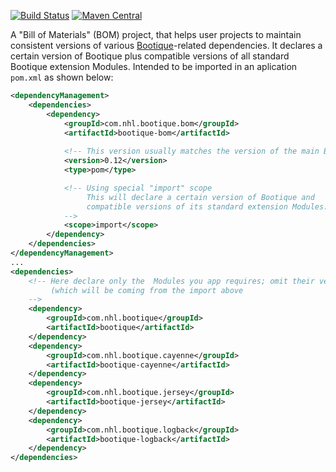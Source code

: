 [![Build Status](https://travis-ci.org/nhl/bootique-bom.svg)](https://travis-ci.org/nhl/bootique-bom)
[![Maven Central](https://maven-badges.herokuapp.com/maven-central/com.nhl.bootique.bom/bootique-bom/badge.svg)](https://maven-badges.herokuapp.com/maven-central/com.nhl.bootique.bom/bootique-bom/)

A "Bill of Materials" (BOM) project, that helps user projects to maintain consistent versions of various [Bootique](https://github.com/nhl/bootique)-related dependencies. It declares a certain version of Bootique plus compatible versions of all standard Bootique extension Modules. Intended to be imported in an aplication ```pom.xml``` as shown below:
 
```xml
<dependencyManagement>
	<dependencies>
		<dependency>
			<groupId>com.nhl.bootique.bom</groupId>
			<artifactId>bootique-bom</artifactId>
			
			<!-- This version usually matches the version of the main Bootioque Module. -->
			<version>0.12</version>
			<type>pom</type>

			<!-- Using special "import" scope
			     This will declare a certain version of Bootique and 
			     compatible versions of its standard extension Modules.
			-->
			<scope>import</scope>
		</dependency>
	</dependencies>
</dependencyManagement>
...
<dependencies>
	<!-- Here declare only the  Modules you app requires; omit their versions 
	     (which will be coming from the import above 
	-->
	<dependency>
		<groupId>com.nhl.bootique</groupId>
		<artifactId>bootique</artifactId>
	</dependency>
	<dependency>
		<groupId>com.nhl.bootique.cayenne</groupId>
		<artifactId>bootique-cayenne</artifactId>
	</dependency>
	<dependency>
		<groupId>com.nhl.bootique.jersey</groupId>
		<artifactId>bootique-jersey</artifactId>
	</dependency>
	<dependency>
		<groupId>com.nhl.bootique.logback</groupId>
		<artifactId>bootique-logback</artifactId>
	</dependency>
</dependencies>
```
